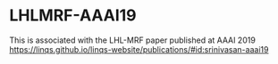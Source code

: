 # LHLMRF-AAAI19
This is associated with the LHL-MRF paper published at AAAI 2019
https://linqs.github.io/linqs-website/publications/#id:srinivasan-aaai19
